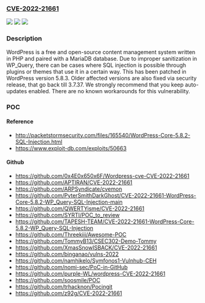 ### [CVE-2022-21661](https://cve.mitre.org/cgi-bin/cvename.cgi?name=CVE-2022-21661)
![](https://img.shields.io/static/v1?label=Product&message=wordpress-develop&color=blue)
![](https://img.shields.io/static/v1?label=Version&message=n%2Fa&color=blue)
![](https://img.shields.io/static/v1?label=Vulnerability&message=CWE-89%3A%20Improper%20Neutralization%20of%20Special%20Elements%20used%20in%20an%20SQL%20Command%20('SQL%20Injection')&color=brighgreen)

### Description

WordPress is a free and open-source content management system written in PHP and paired with a MariaDB database. Due to improper sanitization in WP_Query, there can be cases where SQL injection is possible through plugins or themes that use it in a certain way. This has been patched in WordPress version 5.8.3. Older affected versions are also fixed via security release, that go back till 3.7.37. We strongly recommend that you keep auto-updates enabled. There are no known workarounds for this vulnerability.

### POC

#### Reference
- http://packetstormsecurity.com/files/165540/WordPress-Core-5.8.2-SQL-Injection.html
- https://www.exploit-db.com/exploits/50663

#### Github
- https://github.com/0x4E0x650x6F/Wordpress-cve-CVE-2022-21661
- https://github.com/APTIRAN/CVE-2022-21661
- https://github.com/ARPSyndicate/cvemon
- https://github.com/PyterSmithDarkGhost/CVE-2022-21661-WordPress-Core-5.8.2-WP_Query-SQL-Injection-main
- https://github.com/QWERTYisme/CVE-2022-21661
- https://github.com/SYRTI/POC_to_review
- https://github.com/TAPESH-TEAM/CVE-2022-21661-WordPress-Core-5.8.2-WP_Query-SQL-Injection
- https://github.com/Threekiii/Awesome-POC
- https://github.com/TommyB13/CSEC302-Demo-Tommy
- https://github.com/XmasSnowISBACK/CVE-2022-21661
- https://github.com/binganao/vulns-2022
- https://github.com/namhikelo/Symfonos1-Vulnhub-CEH
- https://github.com/nomi-sec/PoC-in-GitHub
- https://github.com/purple-WL/wordpress-CVE-2022-21661
- https://github.com/soosmile/POC
- https://github.com/trhacknon/Pocingit
- https://github.com/z92g/CVE-2022-21661


